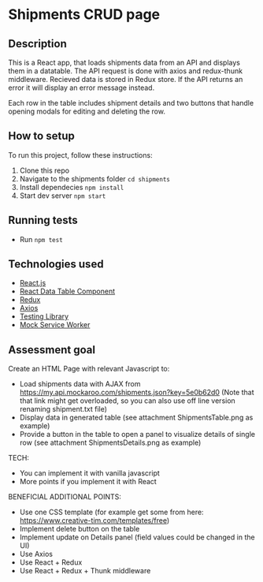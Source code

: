 # Shipments CRUD page

## Description

This is a React app, that loads shipments data from an API and displays them in a datatable. The API request is done with axios and redux-thunk middleware. Recieved data is stored in Redux store.
If the API returns an error it will display an error message instead.

Each row in the table includes shipment details and two buttons that handle opening modals for editing and deleting the row.

## How to setup

To run this project, follow these instructions:
1. Clone this repo
2. Navigate to the shipments folder `cd shipments`
3. Install dependecies `npm install`
4. Start dev server `npm start`


## Running tests

- Run `npm test`

## Technologies used

- [React.js](https://reactjs.org/)
- [React Data Table Component](https://www.npmjs.com/package/react-data-table-component) 
- [Redux](https://redux.js.org/)
- [Axios](https://axios-http.com/)
- [Testing Library](https://testing-library.com/)
- [Mock Service Worker](https://mswjs.io/)


## Assessment goal

Create an HTML Page with relevant Javascript to:

- Load shipments data with AJAX from https://my.api.mockaroo.com/shipments.json?key=5e0b62d0
(Note that that link might get overloaded, so you can also use off line version renaming shipment.txt file)
- Display data in generated table (see attachment ShipmentsTable.png as example) 
- Provide a button in the table to open a panel to visualize details of single row (see attachment ShipmentsDetails.png as example) 

TECH:
- You can implement it with vanilla javascript
- More points if you implement it with React

BENEFICIAL ADDITIONAL POINTS:
	
- Use one CSS template (for example get some from here: https://www.creative-tim.com/templates/free)
- Implement delete button on the table
- Implement update on Details panel (field values could be changed in the UI)
- Use Axios
- Use React + Redux
- Use React + Redux + Thunk middleware
